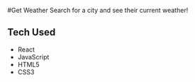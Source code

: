 #Get Weather
Search for a city and see their current weather!

## Tech Used
- React
- JavaScript
- HTML5
- CSS3
